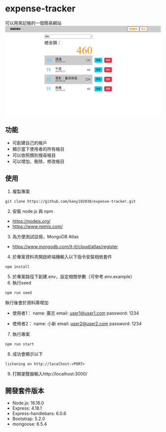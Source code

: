 # expense-tracker
可以用來記帳的一個簡易網站
![expense-tracker](./public/pictures/pic1.png)
## 功能
- 可創建自己的帳戶
- 顯示當下使用者的所有帳目
- 可以依照類別搜尋帳目
- 可以增加、刪除、修改帳目
## 使用
1. 複製專案
```
git clone https://github.com/kany102030/expense-tracker.git
```
2. 安裝 node.js 與 npm
- https://nodejs.org/
- https://www.npmjs.com/
3. 為方便測試註冊，MongoDB Atlas
- https://www.mongodb.com/it-it/cloud/atlas/register
4. 於專案資料夾開啟終端機輸入以下指令安裝相依套件
```
npm install
```
5. 於專案路徑下創建.env，設定相關參數（可參考.env.example）
6. 執行seed
```
npm run seed
```
執行後會於資料庫增加
* 使用者1：
name: 廣志
email: user1@user1.com
password: 1234

* 使用者2：
name: 小新
email: user2@user2.com
password: 1234

7. 執行專案
```
npm run start
```
8. 成功會顯示以下
```
listening on http://localhost:<PORT>
```

9. 打開瀏覽器輸入http://localhost:3000/


## 開發套件版本
- Node.js: 16.16.0
- Express: 4.18.1
- Express-handlebars: 6.0.6
- Bootstrap: 5.2.0
- mongoose: 6.5.4
